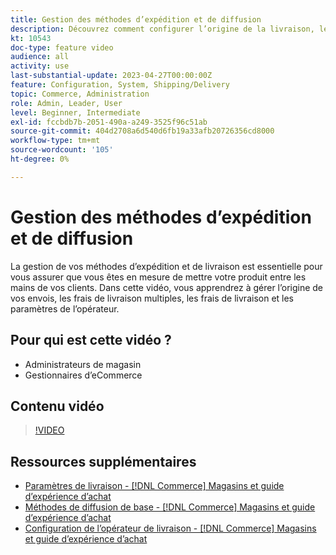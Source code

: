 ```yaml
---
title: Gestion des méthodes d’expédition et de diffusion
description: Découvrez comment configurer l’origine de la livraison, les frais de livraison multiples, les frais de livraison et les paramètres de l’opérateur pour votre boutique Commerce.
kt: 10543
doc-type: feature video
audience: all
activity: use
last-substantial-update: 2023-04-27T00:00:00Z
feature: Configuration, System, Shipping/Delivery
topic: Commerce, Administration
role: Admin, Leader, User
level: Beginner, Intermediate
exl-id: fccbdb7b-2051-490a-a249-3525f96c51ab
source-git-commit: 404d2708a6d540d6fb19a33afb20726356cd8000
workflow-type: tm+mt
source-wordcount: '105'
ht-degree: 0%

---
```


# Gestion des méthodes d’expédition et de diffusion

La gestion de vos méthodes d’expédition et de livraison est essentielle pour vous assurer que vous êtes en mesure de mettre votre produit entre les mains de vos clients. Dans cette vidéo, vous apprendrez à gérer l’origine de vos envois, les frais de livraison multiples, les frais de livraison et les paramètres de l’opérateur.

## Pour qui est cette vidéo ?

- Administrateurs de magasin
- Gestionnaires d’eCommerce

## Contenu vidéo

>[!VIDEO](https://video.tv.adobe.com/v/3410206?quality=12&learn=on&captions=fre_fr)

## Ressources supplémentaires

- [&#x200B; Paramètres de livraison - [!DNL Commerce] Magasins et guide d’expérience d’achat](https://experienceleague.adobe.com/docs/commerce-admin/stores-sales/delivery/shipping-settings.html?lang=fr)
- [&#x200B; Méthodes de diffusion de base - [!DNL Commerce] Magasins et guide d’expérience d’achat](https://experienceleague.adobe.com/docs/commerce-admin/stores-sales/delivery/delivery.html?lang=fr#basic-delivery-methods)
- [Configuration de l’opérateur de livraison - [!DNL Commerce] Magasins et guide d’expérience d’achat](https://experienceleague.adobe.com/docs/commerce-admin/stores-sales/delivery/shipping-carriers/carriers.html?lang=fr)
